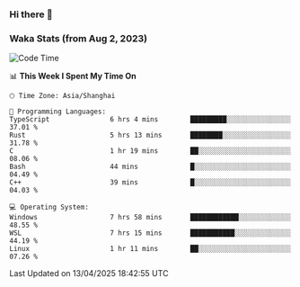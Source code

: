 ### Hi there 👋

### Waka Stats (from Aug 2, 2023)

<!--START_SECTION:waka-->
![Code Time](http://img.shields.io/badge/Code%20Time-768%20hrs%2059%20mins-blue)

📊 **This Week I Spent My Time On** 

```text
🕑︎ Time Zone: Asia/Shanghai

💬 Programming Languages: 
TypeScript               6 hrs 4 mins        █████████░░░░░░░░░░░░░░░░   37.01 % 
Rust                     5 hrs 13 mins       ████████░░░░░░░░░░░░░░░░░   31.78 % 
C                        1 hr 19 mins        ██░░░░░░░░░░░░░░░░░░░░░░░   08.06 % 
Bash                     44 mins             █░░░░░░░░░░░░░░░░░░░░░░░░   04.49 % 
C++                      39 mins             █░░░░░░░░░░░░░░░░░░░░░░░░   04.03 % 

💻 Operating System: 
Windows                  7 hrs 58 mins       ████████████░░░░░░░░░░░░░   48.55 % 
WSL                      7 hrs 15 mins       ███████████░░░░░░░░░░░░░░   44.19 % 
Linux                    1 hr 11 mins        ██░░░░░░░░░░░░░░░░░░░░░░░   07.26 % 
```


 Last Updated on 13/04/2025 18:42:55 UTC
<!--END_SECTION:waka-->
